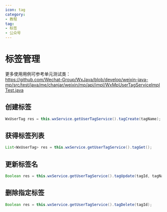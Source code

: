```yaml
---
icon: tag
category:
- 教程
tag:
- 标签
- 公众号
---
```

# 标签管理
更多使用用例可参考单元测试类：  
<https://github.com/Wechat-Group/WxJava/blob/develop/weixin-java-mp/src/test/java/me/chanjar/weixin/mp/api/impl/WxMpUserTagServiceImplTest.java>

## 创建标签
```java
WxUserTag res = this.wxService.getUserTagService().tagCreate(tagName);
```

## 获得标签列表
```java
List<WxUserTag> res = this.wxService.getUserTagService().tagGet();
```

## 更新标签名
```java
Boolean res = this.wxService.getUserTagService().tagUpdate(tagId, tagName);
```

## 删除指定标签
```java
Boolean res = this.wxService.getUserTagService().tagDelete(tagId);
```
